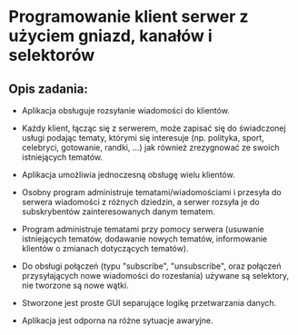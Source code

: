 # Programowanie klient serwer z użyciem gniazd, kanałów i selektorów

## Opis zadania:

- Aplikacja obsługuje rozsyłanie wiadomości do klientów.

- Każdy klient, łącząc się z serwerem, może zapisać się do świadczonej usługi podając tematy, którymi się interesuje (np. polityka, sport, celebryci, gotowanie, randki, ...) jak również zrezygnować ze swoich istniejących tematów.

- Aplikacja umożliwia jednoczesną obsługę wielu klientów.

- Osobny program administruje tematami/wiadomościami i przesyła do serwera wiadomości z różnych dziedzin, a serwer rozsyła je do subskrybentów zainteresowanych danym tematem.

- Program administruje tematami przy pomocy serwera (usuwanie istniejących tematów, dodawanie nowych tematów, informowanie klientów o zmianach dotyczących tematów).

- Do obsługi połączeń (typu "subscribe", "unsubscribe", oraz połączeń przysyłających nowe wiadomości do rozesłania) używane są selektory, nie tworzone są nowe wątki.

- Stworzone jest proste GUI separujące logikę przetwarzania danych.

- Aplikacja jest odporna na różne sytuacje awaryjne.
